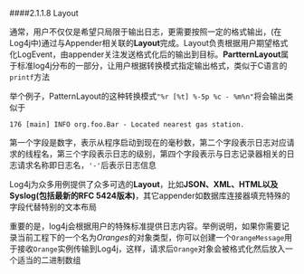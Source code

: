 ####2.1.1.8 Layout

通常，用户不仅仅是希望只局限于输出日志，更需要按照一定的格式输出，(在Log4j中)通过与Appender相关联的**Layout**完成。Layout负责根据用户期望格式化LogEvent，由appender关注发送格式化后的输出到目标。**PartternLayout**属于标准log4j分布的一部分，让用户根据转换模式指定输出格式，类似于C语言的`printf`方法

举个例子，PatternLayout的这种转换模式`"%r [%t] %-5p %c - %m%n"`将会输出类似于

	176 [main] INFO org.foo.Bar - Located nearest gas station.

第一个字段是数字，表示从程序启动到现在的毫秒数，第二个字段表示日志对应请求的线程名，第三个字段表示日志的级别，第四个字段表示与日志记录器相关的日志请求名称即日志名，`'-'`后表示日志信息

Log4j为众多用例提供了众多可选的**Layout**，比如**JSON、XML、HTML以及Syslog(包括最新的RFC 5424版本)**，其它appender如数据库连接器填充特殊的字段代替特别的文本布局

重要的是，log4j会根据用户的特殊标准提供日志内容。举例说明，如果你需要记录当前工程下的一个名为*Oranges*的对象类型，你可以创建一个`OrangeMessage`用于接收`Orange`实例传输到Log4j，这样，请求后`Orange`对象会被格式化然后放入一个适当的二进制数组